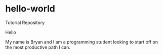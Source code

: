 # hello-world
Tutorial Repository

Hello

My name is Bryan and I am a programming student looking to start off on the most productive path I can.
